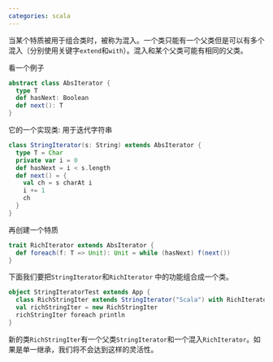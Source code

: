 ```yaml
---
categories: scala
---
```




当某个特质被用于组合类时，被称为混入。一个类只能有一个父类但是可以有多个混入（分别使用关键字`extend`和`with`）。混入和某个父类可能有相同的父类。

看一个例子

```scala
abstract class AbsIterator {
  type T
  def hasNext: Boolean
  def next(): T
}
```

它的一个实现类: 用于迭代字符串

```scala
class StringIterator(s: String) extends AbsIterator {
  type T = Char
  private var i = 0
  def hasNext = i < s.length
  def next() = {
    val ch = s charAt i
    i += 1
    ch
  }
}
```

再创建一个特质

```scala
trait RichIterator extends AbsIterator {
  def foreach(f: T => Unit): Unit = while (hasNext) f(next())
}
```

下面我们要把`StringIterator`和`RichIterator` 中的功能组合成一个类。

```scala
object StringIteratorTest extends App {
  class RichStringIter extends StringIterator("Scala") with RichIterator
  val richStringIter = new RichStringIter
  richStringIter foreach println
}
```

新的类`RichStringIter`有一个父类`StringIterator`和一个混入`RichIterator`。如果是单一继承，我们将不会达到这样的灵活性。

